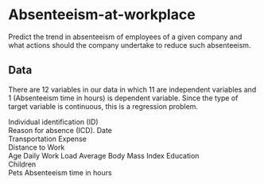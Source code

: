 # Absenteeism-at-workplace
Predict the trend in absenteeism of employees of a given company and what actions should the company undertake to reduce such absenteeism.

## Data
There are 12 variables in our data in which 11 are independent variables and 1 (Absenteeism time in hours) is dependent variable. Since the type of target variable is continuous, this is a regression problem.

Individual identification (ID)<br>
Reason for absence (ICD).
Date	
Transportation Expense	
Distance to Work	
Age	
Daily Work Load 
Average	Body Mass Index	
Education	
Children	
Pets
Absenteeism time in hours
